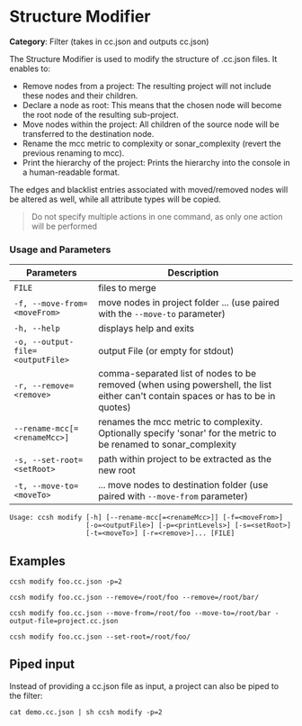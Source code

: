 # Structure Modifier

**Category**: Filter (takes in cc.json and outputs cc.json)

The Structure Modifier is used to modify the structure of .cc.json files. It enables to:

- Remove nodes from a project: The resulting project will not include these nodes and their children.
- Declare a node as root: This means that the chosen node will become the root node of the resulting sub-project.
- Move nodes within the project: All children of the source node will be transferred to the destination node.
- Rename the mcc metric to complexity or sonar_complexity (revert the previous renaming to mcc).
- Print the hierarchy of the project: Prints the hierarchy into the console in a human-readable format.

The edges and blacklist entries associated with moved/removed nodes will be altered as well, while all attribute types will be copied.

> Do not specify multiple actions in one command, as only one action will be performed

### Usage and Parameters

| Parameters                         | Description                                                                                                                      |
| ---------------------------------- | -------------------------------------------------------------------------------------------------------------------------------- |
| `FILE`                             | files to merge                                                                                                                   |
| `-f, --move-from=<moveFrom>`       | move nodes in project folder ... (use paired with the `--move-to` parameter)                                                     |
| `-h, --help`                       | displays help and exits                                                                                                          |
| `-o, --output-file=<outputFile>`    | output File (or empty for stdout)                                                                                                |
| `-r, --remove=<remove>`            | comma-separated list of nodes to be removed (when using powershell, the list either can't contain spaces or has to be in quotes) |
| `--rename-mcc[=<renameMcc>]`       | renames the mcc metric to complexity. Optionally specify 'sonar' for the metric to be renamed to sonar_complexity                |
| `-s, --set-root=<setRoot>`         | path within project to be extracted as the new root                                                                              |
| `-t, --move-to=<moveTo>`           | ... move nodes to destination folder (use paired with `--move-from` parameter)                                                   |

```
Usage: ccsh modify [-h] [--rename-mcc[=<renameMcc>]] [-f=<moveFrom>]
                   [-o=<outputFile>] [-p=<printLevels>] [-s=<setRoot>]
                   [-t=<moveTo>] [-r=<remove>]... [FILE]

```

## Examples

```
ccsh modify foo.cc.json -p=2
```

```
ccsh modify foo.cc.json --remove=/root/foo --remove=/root/bar/
```

```
ccsh modify foo.cc.json --move-from=/root/foo --move-to=/root/bar -output-file=project.cc.json
```

```
ccsh modify foo.cc.json --set-root=/root/foo/
```

## Piped input

Instead of providing a cc.json file as input, a project can also be piped to the filter:

```
cat demo.cc.json | sh ccsh modify -p=2
```
